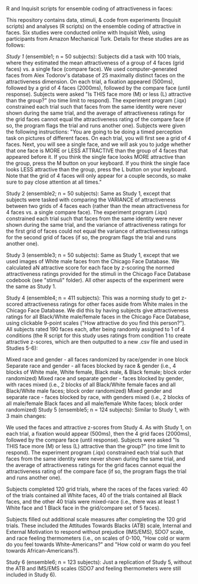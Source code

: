 R and Inquisit scripts for ensemble coding of attractiveness in faces:

This repository contains data, stimuli, & code from experiments (Inquisit scripts) and analyses (R scripts) on the ensemble coding of attractive in faces. Six studies were conducted online with Inquisit Web, using participants from Amazon Mechanical Turk. Details for these studies are as follows:

*Study 1* (ensemble1; n = 50 subjects): Subjects did a task with 100 trials, where they estimated the mean attractiveness of a group of 4 faces (grid faces) vs. a single face (compare face). We used computer-generated faces from Alex Todorov's database of 25 maximally distinct faces on the attractiveness dimension. On each trial, a fixation appeared (500ms), followed by a grid of 4 faces (2000ms), followed by the compare face (until response). Subjects were asked "Is THIS face more (M) or less (L) attractive than the group?" (no time limit to respond). The experiment program (.iqx) constrained each trial such that faces from the same identity were never shown during the same trial, and the average of attractiveness ratings for the grid faces cannot equal the attractiveness rating of the compare face (if so, the program flags the trial and runs another one). Subjects were given the following instructions:
"You are going to be doing a timed perception task on pictures of different faces. On each trial, you will first see a grid of 4 faces. Next, you will see a single face, and we will ask you to judge whether that one face is MORE or LESS ATTRACTIVE than the group of 4 faces that appeared before it. If you think the single face looks MORE attractive than the group, press the M button on your keyboard. If you think the single face looks LESS attractive than the group, press the L button on your keyboard. Note that the grid of 4 faces will only appear for a couple seconds, so make sure to pay close attention at all times."

Study 2 (ensemble2; n = 50 subjects): Same as Study 1, except that subjects were tasked with comparing the VARIANCE of attractiveness between two grids of 4 faces each (rather than the mean attractiveness for 4 faces vs. a single compare face). The experiment program (.iqx) constrained each trial such that faces from the same identity were never shown during the same trial, and the variance of attractiveness ratings for the first grid of faces could not equal the variance of attractiveness ratings for the second grid of faces (if so, the program flags the trial and runs another one).

Study 3 (ensemble3; n = 50 subjects): Same as Study 1, except that we used images of White male faces from the Chicago Face Database. We calculated aN attractive score for each face by z-scoring the normed attractiveness ratings provided for the stimuli in the Chicago Face Database codebook (see "stimuli" folder). All other aspects of the experiment were the same as Study 1.

Study 4 (ensemble4; n = 411 subjects): This was a norming study to get z-scored attractiveness ratings for other faces aside from White males in the Chicago Face Database. We did this by having subjects give attractiveness ratings for all Black/White male/female faces in the Chicago Face Database, using clickable 9-point scales ("How attractive do you find this person?"). All subjects rated 190 faces each, after being randomly assigned to 1 of 4 conditions (the R script for this study uses ratings from condition 1 to create attractive z-scores, which are then outputted to a new .csv file and used in Studies 5-6):

Mixed race and gender - all faces randomized by race/gender in one block
Separate race and gender - all faces blocked by race & gender (i.e., 4 blocks of White male, White female, Black male, & Black female; block order randomized)
Mixed race and separate gender - faces blocked by gender, with races mixed (i.e., 2 blocks of all Black/White female faces and all Black/White male faces; block order randomized)
Mixed gender and separate race - faces blocked by race, with genders mixed (i.e., 2 blocks of all male/female Black faces and all male/female White faces; block order randomized)
Study 5 (ensemble5; n = 124 subjects): Similar to Study 1, with 3 main changes:

We used the faces and attractive z-scores from Study 4. As with Study 1, on each trial, a fixation would appear (500ms), then the 4 grid faces (2000ms), followed by the compare face (until response). Subjects were asked "Is THIS face more (M) or less (L) attractive than the group?" (no time limit to respond). The experiment program (.iqx) constrained each trial such that faces from the same identity were never shown during the same trial, and the average of attractiveness ratings for the grid faces cannot equal the attractiveness rating of the compare face (if so, the program flags the trial and runs another one).

Subjects completed 120 grid trials, where the races of the faces varied: 40 of the trials contained all White faces, 40 of the trials contained all Black faces, and the other 40 trials were mixed-race (i.e., there was at least 1 White face and 1 Black face in the grid/compare set of 5 faces).

Subjects filled out additional scale measures after completing the 120 grid trials. These included the Attitudes Towards Blacks (ATB) scale, Internal and External Motivation to respond without prejudice (IMS/EMS), SDO7 scale, and race feeling thermometers (i.e., on scales of 0-100, "How cold or warm do you feel towards White-Americans?" and "How cold or warm do you feel towards African-Americans?).

Study 6 (ensemble6; n = 123 subjects): Just a replication of Study 5, without the ATB and IMS/EMS scales (SDO7 and feeling thermometers were still included in Study 6).
